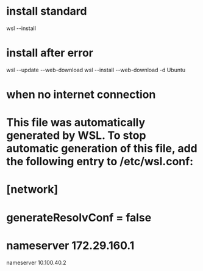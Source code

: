 # install standard
wsl --install

# install after error
wsl --update --web-download
wsl --install --web-download -d Ubuntu

# when no internet connection
# This file was automatically generated by WSL. To stop automatic generation of this file, add the following entry to /etc/wsl.conf:
# [network]
# generateResolvConf = false
# nameserver 172.29.160.1
nameserver 10.100.40.2